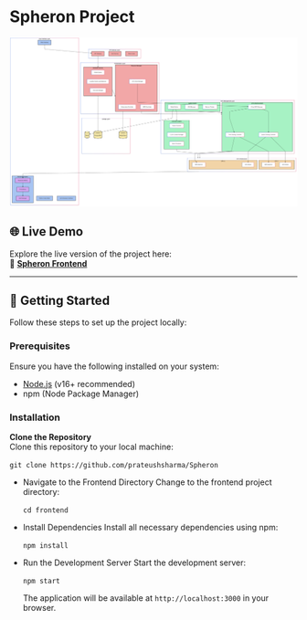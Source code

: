 # Spheron Project
![flow chart](flow_chart.png)

## 🌐 Live Demo  
Explore the live version of the project here:  
🔗 **[Spheron Frontend](https://spheron-psi.vercel.app/)**

---

## 🚀 Getting Started  

Follow these steps to set up the project locally:

### Prerequisites  
Ensure you have the following installed on your system:
- [Node.js](https://nodejs.org/) (v16+ recommended)
- npm (Node Package Manager)

### Installation  

 **Clone the Repository**  
   Clone this repository to your local machine:  
  
   `git clone https://github.com/prateushsharma/Spheron`
*   Navigate to the Frontend Directory
    Change to the frontend project directory:

   
    `cd frontend`
    

*   Install Dependencies 
    Install all necessary dependencies using npm:

    
    `npm install`
    
*   Run the Development Server 
    Start the development server:

    `npm start`
    
    The application will be available at `http://localhost:3000` in your browser.
